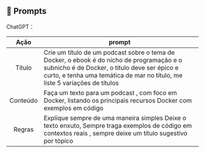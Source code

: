 ## 🧠 Prompts


ChatGPT：

|   Ação   | prompt                                                                                                                                                                                                                                                                         |
| :------: | ------------------------------------------------------------------------------------------------------------------------------------------------------------------------------------------------------------------------------------------------------------------------------ |
|  Título  | Crie um título de um podcast sobre o tema de Docker, o ebook é do nicho de programação e o subnicho é de Docker, o título deve ser épico e curto, e tenha uma temática de mar no título, me liste 5 variações de títulos                                                        |
| Conteúdo | Faça um texto para um podcast , com foco em Docker, listando os principais recursos Docker com exemplos em código
| Regras | Explique sempre de uma maneira simples Deixe o texto enxuto, Sempre traga exemplos de código em contextos reais , sempre deixe um título sugestivo por tópico | Faça uma rápida apresentação e apresente 2 blocos de texto.

